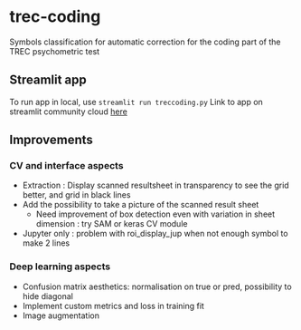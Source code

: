 # trec-coding
Symbols classification for automatic correction for the coding part of the TREC psychometric test

## Streamlit app

To run app in local, use ``streamlit run treccoding.py``
Link to app on streamlit community cloud [here](https://trec-coding.streamlit.app/)

## Improvements

### CV and interface aspects

* Extraction : Display scanned resultsheet in transparency to see the grid better, and grid in black lines
* Add the possibility to take a picture of the scanned result sheet
  * Need improvement of box detection even with variation in sheet dimension : try SAM or keras CV module
* Jupyter only : problem with roi_display_jup when not enough symbol to make 2 lines

### Deep learning aspects

* Confusion matrix aesthetics: normalisation on true or pred, possibility to hide diagonal
* Implement custom metrics and loss in training fit
* Image augmentation